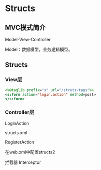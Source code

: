 # Structs

## MVC模式简介

Model-View-Controller

Model：数据模型，业务逻辑模型。

## Structs

### View层

```jsp
<%@taglib prefix="s" url="/struts-tags"%>
<s:form action="login.action" method=post>
</s:form>
```

### Controller层

LoginAction

structs.xml

RegisterAction

在web.xml中配置structs2

拦截器 Interceptor